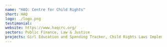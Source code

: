```yaml
---
name: "HAQ: Centre for Child Rights"
short: HAQ
logo: ./logo.png
testimonial:
website: https://www.haqcrc.org/
sectors: Public Finance, Law & Justice
projects: Girl Education and Spending Tracker, Child Rights Laws Implementation Tracker
---
```

